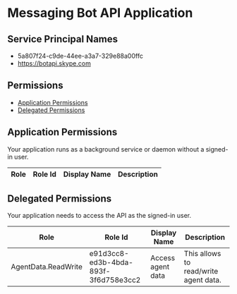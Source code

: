 # Messaging Bot API Application
## Service Principal Names
- 5a807f24-c9de-44ee-a3a7-329e88a00ffc
- https://botapi.skype.com

 ## Permissions
- [Application Permissions](#application-permissions)
- [Delegated Permissions](#delegated-permissions)

## Application Permissions
Your application runs as a background service or daemon without a signed-in user.

| Role | Role Id | Display Name | Description |
|---|---|---|---|

## Delegated Permissions
Your application needs to access the API as the signed-in user. 

| Role | Role Id | Display Name | Description |
|---|---|---|---|
| AgentData.ReadWrite | e91d3cc8-ed3b-4bda-893f-3f6d758e3cc2 | Access agent data | This allows to read/write agent data. |

